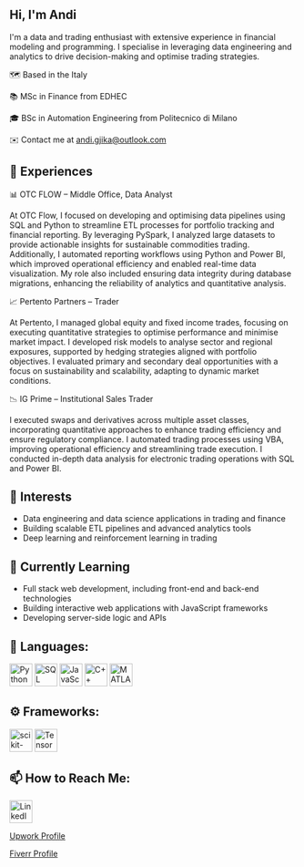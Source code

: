 Hi, I'm Andi
---

I'm a data and trading enthusiast with extensive experience in financial modeling and programming. I specialise in leveraging data engineering and analytics to drive decision-making and optimise trading strategies.

🗺️ Based in the Italy

📚 MSc in Finance from EDHEC

🎓 BSc in Automation Engineering from Politecnico di Milano

✉️ Contact me at andi.gjika@outlook.com

📄 Experiences
---


📊 OTC FLOW – Middle Office, Data Analyst

At OTC Flow, I focused on developing and optimising data pipelines using SQL and Python to streamline ETL processes for portfolio tracking and financial reporting. By leveraging PySpark, I analyzed large datasets to provide actionable insights for sustainable commodities trading. Additionally, I automated reporting workflows using Python and Power BI, which improved operational efficiency and enabled real-time data visualization. My role also included ensuring data integrity during database migrations, enhancing the reliability of analytics and quantitative analysis.

📈 Pertento Partners – Trader

At Pertento, I managed global equity and fixed income trades, focusing on executing quantitative strategies to optimise performance and minimise market impact. I developed risk models to analyse sector and regional exposures, supported by hedging strategies aligned with portfolio objectives. I evaluated primary and secondary deal opportunities with a focus on sustainability and scalability, adapting to dynamic market conditions.

📉 IG Prime – Institutional Sales Trader

I executed swaps and derivatives across multiple asset classes, incorporating quantitative approaches to enhance trading efficiency and ensure regulatory compliance. I automated trading processes using VBA, improving operational efficiency and streamlining trade execution. I conducted in-depth data analysis for electronic trading operations with SQL and Power BI.


👀 **Interests**
---

- Data engineering and data science applications in trading and finance
- Building scalable ETL pipelines and advanced analytics tools
- Deep learning and reinforcement learning in trading

🌱 **Currently Learning**
---

- Full stack web development, including front-end and back-end technologies
- Building interactive web applications with JavaScript frameworks
- Developing server-side logic and APIs


🔨 **Languages**:
---

<p>
  <a href="https://www.python.org/"><img src="https://cdn.jsdelivr.net/gh/devicons/devicon/icons/python/python-original.svg" width="40" height="40" alt="Python" /></a>
  <a href="https://www.sql.org/"><img src="https://cdn.jsdelivr.net/gh/devicons/devicon/icons/mysql/mysql-original.svg" width="40" height="40" alt="SQL" /></a>
<a href="https://developer.mozilla.org/docs/Web/JavaScript"><img src="https://cdn.jsdelivr.net/gh/devicons/devicon/icons/javascript/javascript-original.svg" width="40" height="40" alt="JavaScript" /></a>
  <a href="https://en.wikipedia.org/wiki/C%2B%2B"><img src="https://cdn.jsdelivr.net/gh/devicons/devicon/icons/cplusplus/cplusplus-original.svg" width="40" height="40" alt="C++" /></a>
  <a href="https://www.mathworks.com/products/matlab.html"><img src="https://cdn.jsdelivr.net/gh/devicons/devicon/icons/matlab/matlab-original.svg" width="40" height="40" alt="MATLAB" /></a>
</p>


⚙️ **Frameworks**:
---

<p>
  <a href="https://scikit-learn.org/"><img src="https://cdn.jsdelivr.net/gh/devicons/devicon/icons/scikitlearn/scikitlearn-original.svg" width="40" height="40" alt="scikit-learn" /></a>
  <a href="https://www.tensorflow.org/"><img src="https://cdn.jsdelivr.net/gh/devicons/devicon/icons/tensorflow/tensorflow-original.svg" width="40" height="40" alt="TensorFlow" /></a>
</p>


📫 **How to Reach Me**:
---

<p>
  <a href="https://www.linkedin.com/in/andi-gjika-887538b8/"><img src="https://cdn.jsdelivr.net/gh/devicons/devicon/icons/linkedin/linkedin-original.svg" width="40" height="40" alt="LinkedIn" /></a>
</p>

<p>
  <a href="https://www.upwork.com/freelancers/~01863a3bc23f4f77c4" target="_blank">Upwork Profile</a>
</p>


<p>
  <a href="https://www.fiverr.com/andigjika185/buying?source=avatar_menu_profile" target="_blank">Fiverr Profile</a>
</p>





